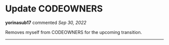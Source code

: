 # Update CODEOWNERS

**yorinasub17** commented *Sep 30, 2022*

Removes myself from CODEOWNERS for the upcoming transition.
<br />
***


